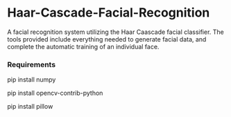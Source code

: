 # Haar-Cascade-Facial-Recognition
A facial recognition system utilizing the Haar Caascade facial classifier. The tools provided include everything needed to generate facial data, and complete the automatic training of an individual face. 

### Requirements
pip install numpy

pip install opencv-contrib-python

pip install pillow

